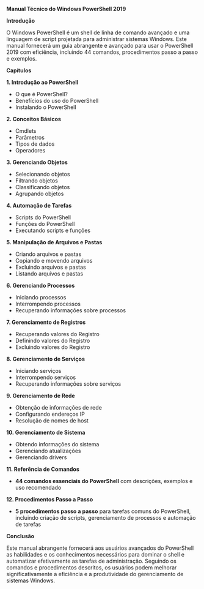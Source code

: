 **Manual Técnico do Windows PowerShell 2019**

**Introdução**

O Windows PowerShell é um shell de linha de comando avançado e uma linguagem de script projetada para administrar sistemas Windows. Este manual fornecerá um guia abrangente e avançado para usar o PowerShell 2019 com eficiência, incluindo 44 comandos, procedimentos passo a passo e exemplos.

**Capítulos**

**1. Introdução ao PowerShell**
* O que é PowerShell?
* Benefícios do uso do PowerShell
* Instalando o PowerShell

**2. Conceitos Básicos**
* Cmdlets
* Parâmetros
* Tipos de dados
* Operadores

**3. Gerenciando Objetos**
* Selecionando objetos
* Filtrando objetos
* Classificando objetos
* Agrupando objetos

**4. Automação de Tarefas**
* Scripts do PowerShell
* Funções do PowerShell
* Executando scripts e funções

**5. Manipulação de Arquivos e Pastas**
* Criando arquivos e pastas
* Copiando e movendo arquivos
* Excluindo arquivos e pastas
* Listando arquivos e pastas

**6. Gerenciando Processos**
* Iniciando processos
* Interrompendo processos
* Recuperando informações sobre processos

**7. Gerenciamento de Registros**
* Recuperando valores do Registro
* Definindo valores do Registro
* Excluindo valores do Registro

**8. Gerenciamento de Serviços**
* Iniciando serviços
* Interrompendo serviços
* Recuperando informações sobre serviços

**9. Gerenciamento de Rede**
* Obtenção de informações de rede
* Configurando endereços IP
* Resolução de nomes de host

**10. Gerenciamento de Sistema**
* Obtendo informações do sistema
* Gerenciando atualizações
* Gerenciando drivers

**11. Referência de Comandos**
* **44 comandos essenciais do PowerShell** com descrições, exemplos e uso recomendado

**12. Procedimentos Passo a Passo**
* **5 procedimentos passo a passo** para tarefas comuns do PowerShell, incluindo criação de scripts, gerenciamento de processos e automação de tarefas

**Conclusão**

Este manual abrangente fornecerá aos usuários avançados do PowerShell as habilidades e os conhecimentos necessários para dominar o shell e automatizar efetivamente as tarefas de administração. Seguindo os comandos e procedimentos descritos, os usuários podem melhorar significativamente a eficiência e a produtividade do gerenciamento de sistemas Windows.